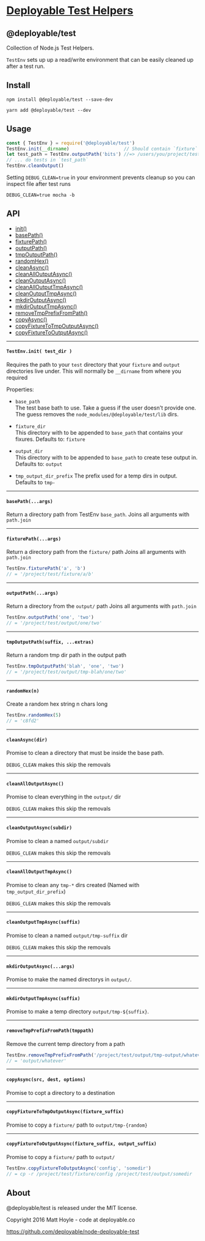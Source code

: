 # [Deployable Test Helpers](https://github.com/deployable/node-deployable-test)

## @deployable/test

Collection of Node.js Test Helpers.

`TestEnv` sets up up a read/write environment that can be easily cleaned up
after a test run.

## Install

    npm install @deployable/test --save-dev

    yarn add @deployable/test --dev

## Usage

```javascript
const { TestEnv } = require('@deployable/test')
TestEnv.init(__dirname)                    // Should contain `fixture` and `output`
let test_path = TestEnv.outputPath('bits') //=> /users/you/project/test/output/bits
// ... do tests in `test_path`
TestEnv.cleanOutput()
```

Setting `DEBUG_CLEAN=true` in your environment prevents cleanup so
you can inspect file after test runs

```shell
DEBUG_CLEAN=true mocha -b
```

## API

- [init()](#testenvinit-test_dir-)
- [basePath()](#basepathargs)
- [fixturePath()](#fixturepathargs)
- [outputPath()](#outputpathargs)
- [tmpOutputPath()](#tmpoutputpathsuffix-extras)
- [randomHex()](#randomhexn)
- [cleanAsync()](#cleanasyncdir)
- [cleanAllOutputAsync()](#cleanalloutputasync)
- [cleanOutputAsync()](#cleanoutputasyncsubdir)
- [cleanAllOutputTmpAsync()](#cleanalloutputtmpasync)
- [cleanOutputTmpAsync()](#cleanoutputtmpasyncsuffix)
- [mkdirOutputAsync()](#mkdiroutputasyncargs)
- [mkdirOutputTmpAsync()](#mkdiroutputtmpasyncsuffix)
- [removeTmpPrefixFromPath()](#removetmpprefixfrompathtmppath)
- [copyAsync()](#copyasyncsrc-dest-options)
- [copyFixtureToTmpOutputAsync()](#copyfixturetotmpoutputasyncfixture_suffix)
- [copyFixtureToOutputAsync()](#copyfixturetooutputasyncfixture_suffix-output_suffix)

----
#### `TestEnv.init( test_dir )`

Requires the path to your `test` directory that your
`fixture` and `output` directories live under.
This will normally be `__dirname` from where you required

Properties:

 - `base_path`<br>
    The test base bath to use.
    Take a guess if the user doesn't provide one.
    The guess removes the `node_modules/@deployable/test/lib` dirs.

 - `fixture_dir`<br>
    This directory with to be appended to `base_path` that contains your fixures.
    Defaults to: `fixture`

 - `output_dir`<br>
    This directory with to be appended to `base_path` to create tese output in.
    Defaults to: `output`

-  `tmp_output_dir_prefix`
    The prefix used for a temp dirs in output. Defaults to `tmp-`


----
#### `basePath(...args)`

Return a directory path from TestEnv `base_path`.
Joins all arguments with `path.join`

----
#### `fixturePath(...args)`

Return a directory path from the `fixture/` path
Joins all arguments with `path.join`

```javascript
TestEnv.fixturePath('a', 'b')
// = '/project/test/fixture/a/b'
```

----
#### `outputPath(...args)`

Return a directory from the `output/` path
Joins all arguments with `path.join`

```javascript
TestEnv.outputPath('one', 'two')
// = '/project/test/output/one/two'
```

----
#### `tmpOutputPath(suffix, ...extras)`

Return a random tmp dir path in the output path

```javascript
TestEnv.tmpOutputPath('blah', 'one', 'two')
// = '/project/test/output/tmp-blah/one/two'
```

----
#### `randomHex(n)`

Create a random hex string n chars long

```javascript
TestEnv.randomHex(5)
// = 'c8fd2'
```

----
#### `cleanAsync(dir)`

Promise to clean a directory that must be inside the base path.

`DEBUG_CLEAN` makes this skip the removals


----
#### `cleanAllOutputAsync()`

Promise to clean everything in the `output/` dir

`DEBUG_CLEAN` makes this skip the removals


----
#### `cleanOutputAsync(subdir)`

Promise to clean a named `output/subdir`

`DEBUG_CLEAN` makes this skip the removals


----
#### `cleanAllOutputTmpAsync()`

Promise to clean any `tmp-*` dirs created (Named with `tmp_output_dir_prefix`)

`DEBUG_CLEAN` makes this skip the removals


----
#### `cleanOutputTmpAsync(suffix)`

Promise to clean a named `output/tmp-suffix` dir

`DEBUG_CLEAN` makes this skip the removals


----
#### `mkdirOutputAsync(...args)`

Promise to make the named directorys in `output/`.


----
#### `mkdirOutputTmpAsync(suffix)`

Promise to make a temp directory `output/tmp-${suffix}`.


----
#### `removeTmpPrefixFromPath(tmppath)`

Remove the current temp directory from a path

```javascript
TestEnv.removeTmpPrefixFromPath('/project/test/output/tmp-output/whatever')
// = 'output/whatever'
```

----
#### `copyAsync(src, dest, options)`

Promise to copt a directory to a destination


----
#### `copyFixtureToTmpOutputAsync(fixture_suffix)`

Promise to copy a `fixture/` path to `output/tmp-{random}`


----
#### `copyFixtureToOutputAsync(fixture_suffix, output_suffix)`

Promise to copy a `fixture/` path to `output/`

```javascript
TestEnv.copyFixtureToOutputAsync('config', 'somedir')
// = cp -r /project/test/fixture/config /project/test/output/somedir
```


## About

@deployable/test is released under the MIT license.

Copyright 2016 Matt Hoyle - code at deployable.co

https://github.com/deployable/node-deployable-test

